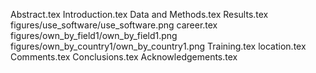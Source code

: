 Abstract.tex
Introduction.tex
Data and Methods.tex
Results.tex
figures/use_software/use_software.png
career.tex
figures/own_by_field1/own_by_field1.png
figures/own_by_country1/own_by_country1.png
Training.tex
location.tex
Comments.tex
Conclusions.tex
Acknowledgements.tex